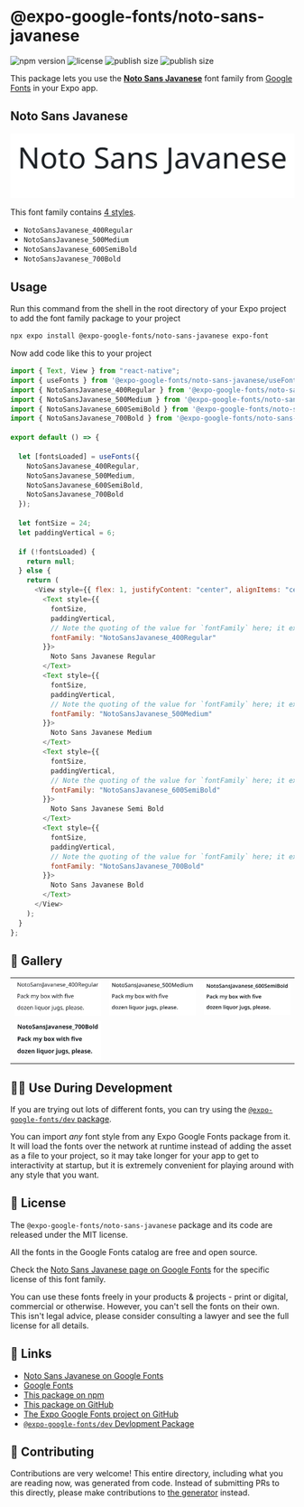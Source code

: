 # @expo-google-fonts/noto-sans-javanese

![npm version](https://flat.badgen.net/npm/v/@expo-google-fonts/noto-sans-javanese)
![license](https://flat.badgen.net/github/license/expo/google-fonts)
![publish size](https://flat.badgen.net/packagephobia/install/@expo-google-fonts/noto-sans-javanese)
![publish size](https://flat.badgen.net/packagephobia/publish/@expo-google-fonts/noto-sans-javanese)

This package lets you use the [**Noto Sans Javanese**](https://fonts.google.com/specimen/Noto+Sans+Javanese) font family from [Google Fonts](https://fonts.google.com/) in your Expo app.

## Noto Sans Javanese

![Noto Sans Javanese](./font-family.png)

This font family contains [4 styles](#-gallery).

- `NotoSansJavanese_400Regular`
- `NotoSansJavanese_500Medium`
- `NotoSansJavanese_600SemiBold`
- `NotoSansJavanese_700Bold`

## Usage

Run this command from the shell in the root directory of your Expo project to add the font family package to your project

```sh
npx expo install @expo-google-fonts/noto-sans-javanese expo-font
```

Now add code like this to your project

```js
import { Text, View } from "react-native";
import { useFonts } from '@expo-google-fonts/noto-sans-javanese/useFonts';
import { NotoSansJavanese_400Regular } from '@expo-google-fonts/noto-sans-javanese/400Regular';
import { NotoSansJavanese_500Medium } from '@expo-google-fonts/noto-sans-javanese/500Medium';
import { NotoSansJavanese_600SemiBold } from '@expo-google-fonts/noto-sans-javanese/600SemiBold';
import { NotoSansJavanese_700Bold } from '@expo-google-fonts/noto-sans-javanese/700Bold';

export default () => {

  let [fontsLoaded] = useFonts({
    NotoSansJavanese_400Regular, 
    NotoSansJavanese_500Medium, 
    NotoSansJavanese_600SemiBold, 
    NotoSansJavanese_700Bold
  });

  let fontSize = 24;
  let paddingVertical = 6;

  if (!fontsLoaded) {
    return null;
  } else {
    return (
      <View style={{ flex: 1, justifyContent: "center", alignItems: "center" }}>
        <Text style={{
          fontSize,
          paddingVertical,
          // Note the quoting of the value for `fontFamily` here; it expects a string!
          fontFamily: "NotoSansJavanese_400Regular"
        }}>
          Noto Sans Javanese Regular
        </Text>
        <Text style={{
          fontSize,
          paddingVertical,
          // Note the quoting of the value for `fontFamily` here; it expects a string!
          fontFamily: "NotoSansJavanese_500Medium"
        }}>
          Noto Sans Javanese Medium
        </Text>
        <Text style={{
          fontSize,
          paddingVertical,
          // Note the quoting of the value for `fontFamily` here; it expects a string!
          fontFamily: "NotoSansJavanese_600SemiBold"
        }}>
          Noto Sans Javanese Semi Bold
        </Text>
        <Text style={{
          fontSize,
          paddingVertical,
          // Note the quoting of the value for `fontFamily` here; it expects a string!
          fontFamily: "NotoSansJavanese_700Bold"
        }}>
          Noto Sans Javanese Bold
        </Text>
      </View>
    );
  }
};
```

## 🔡 Gallery


||||
|-|-|-|
|![NotoSansJavanese_400Regular](./400Regular/NotoSansJavanese_400Regular.ttf.png)|![NotoSansJavanese_500Medium](./500Medium/NotoSansJavanese_500Medium.ttf.png)|![NotoSansJavanese_600SemiBold](./600SemiBold/NotoSansJavanese_600SemiBold.ttf.png)||
|![NotoSansJavanese_700Bold](./700Bold/NotoSansJavanese_700Bold.ttf.png)||||


## 👩‍💻 Use During Development

If you are trying out lots of different fonts, you can try using the [`@expo-google-fonts/dev` package](https://github.com/expo/google-fonts/tree/master/font-packages/dev#readme).

You can import _any_ font style from any Expo Google Fonts package from it. It will load the fonts over the network at runtime instead of adding the asset as a file to your project, so it may take longer for your app to get to interactivity at startup, but it is extremely convenient for playing around with any style that you want.


## 📖 License

The `@expo-google-fonts/noto-sans-javanese` package and its code are released under the MIT license.

All the fonts in the Google Fonts catalog are free and open source.

Check the [Noto Sans Javanese page on Google Fonts](https://fonts.google.com/specimen/Noto+Sans+Javanese) for the specific license of this font family.

You can use these fonts freely in your products & projects - print or digital, commercial or otherwise. However, you can't sell the fonts on their own. This isn't legal advice, please consider consulting a lawyer and see the full license for all details.

## 🔗 Links

- [Noto Sans Javanese on Google Fonts](https://fonts.google.com/specimen/Noto+Sans+Javanese)
- [Google Fonts](https://fonts.google.com/)
- [This package on npm](https://www.npmjs.com/package/@expo-google-fonts/noto-sans-javanese)
- [This package on GitHub](https://github.com/expo/google-fonts/tree/master/font-packages/noto-sans-javanese)
- [The Expo Google Fonts project on GitHub](https://github.com/expo/google-fonts)
- [`@expo-google-fonts/dev` Devlopment Package](https://github.com/expo/google-fonts/tree/master/font-packages/dev)

## 🤝 Contributing

Contributions are very welcome! This entire directory, including what you are reading now, was generated from code. Instead of submitting PRs to this directly, please make contributions to [the generator](https://github.com/expo/google-fonts/tree/master/packages/generator) instead.
